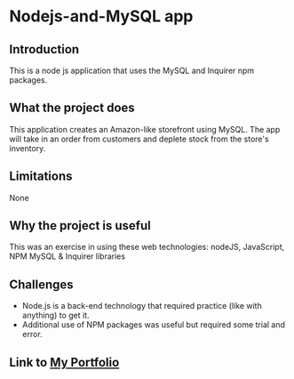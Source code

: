 # Nodejs-and-MySQL app
## Introduction
This is a node js application that uses the MySQL and Inquirer npm packages.

## What the project does
This application creates an Amazon-like storefront using MySQL. The app will take in an order from customers and deplete stock from the store's inventory. 

## Limitations
None

## Why the project is useful
This was an exercise in using these web technologies:  nodeJS, JavaScript, NPM MySQL & Inquirer libraries

## Challenges
- Node.js is a back-end technology that required practice (like with anything) to get it.
- Additional use of NPM packages was useful but required some trial and error.

## Link to [My Portfolio](https://teeterjm58.github.io/Basic-Portfolio/portfolio.html)